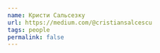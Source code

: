 ```yaml
---
name: Кристи Сальсезку
url: https://medium.com/@cristiansalcescu
tags: people
permalink: false
---
```


